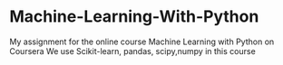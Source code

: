 # Machine-Learning-With-Python
My assignment for the online course Machine Learning with Python on Coursera
We use Scikit-learn, pandas, scipy,numpy in this course

